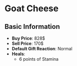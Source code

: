 # Goat Cheese

## Basic Information

- **Buy Price**: 828$
- **Sell Price**: 170$
- **Default Gift Reaction**: Normal
- **Heals**:
  - 6 points of Stamina